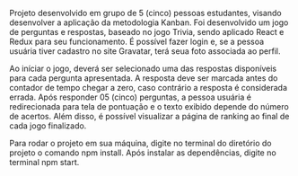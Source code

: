 Projeto desenvolvido em grupo de 5 (cinco) pessoas estudantes, visando desenvolver a aplicação da metodologia Kanban. Foi desenvolvido um jogo de perguntas e respostas, baseado no jogo Trivia, sendo aplicado React e Redux para seu funcionamento. É possível fazer login e, se a pessoa usuária tiver cadastro no site Gravatar, terá seua foto associada ao perfil.

Ao iníciar o jogo, deverá ser selecionado uma das respostas disponíveis para cada pergunta apresentada. A resposta deve ser marcada antes do contador de tempo chegar a zero, caso contrário a resposta é considerada errada. Após responder 05 (cinco) perguntas, a pessoa usuária é redirecionada para tela de pontuação e o texto exibido depende do número de acertos. Além disso, é possível visualizar a página de ranking ao final de cada jogo finalizado.

 Para rodar o projeto em sua máquina, digite no terminal do diretório do projeto o comando npm install. Após instalar as dependências, digite no terminal npm start.
